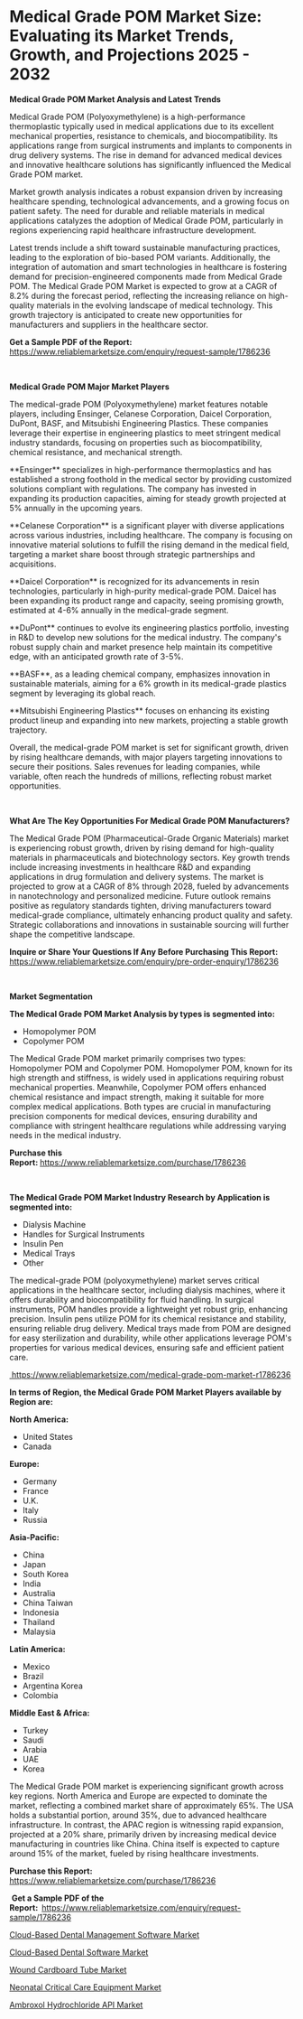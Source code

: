 <p><h1>Medical Grade POM Market Size: Evaluating its Market Trends, Growth, and Projections 2025 - 2032</h1></p><p><strong>Medical Grade POM Market Analysis and Latest Trends</strong></p>
<p><p>Medical Grade POM (Polyoxymethylene) is a high-performance thermoplastic typically used in medical applications due to its excellent mechanical properties, resistance to chemicals, and biocompatibility. Its applications range from surgical instruments and implants to components in drug delivery systems. The rise in demand for advanced medical devices and innovative healthcare solutions has significantly influenced the Medical Grade POM market.</p><p>Market growth analysis indicates a robust expansion driven by increasing healthcare spending, technological advancements, and a growing focus on patient safety. The need for durable and reliable materials in medical applications catalyzes the adoption of Medical Grade POM, particularly in regions experiencing rapid healthcare infrastructure development.</p><p>Latest trends include a shift toward sustainable manufacturing practices, leading to the exploration of bio-based POM variants. Additionally, the integration of automation and smart technologies in healthcare is fostering demand for precision-engineered components made from Medical Grade POM. The Medical Grade POM Market is expected to grow at a CAGR of 8.2% during the forecast period, reflecting the increasing reliance on high-quality materials in the evolving landscape of medical technology. This growth trajectory is anticipated to create new opportunities for manufacturers and suppliers in the healthcare sector.</p></p>
<p><strong>Get a Sample PDF of the Report:&nbsp;</strong> <a href="https://www.reliablemarketsize.com/enquiry/request-sample/1786236?utm_campaign=2008&utm_medium=2&utm_source=Github&utm_content=ia&utm_term=25032025&utm_id=medical-grade-pom">https://www.reliablemarketsize.com/enquiry/request-sample/1786236</a></p>
<p>&nbsp;</p>
<p><strong>Medical Grade POM Major Market Players</strong></p>
<p><p>The medical-grade POM (Polyoxymethylene) market features notable players, including Ensinger, Celanese Corporation, Daicel Corporation, DuPont, BASF, and Mitsubishi Engineering Plastics. These companies leverage their expertise in engineering plastics to meet stringent medical industry standards, focusing on properties such as biocompatibility, chemical resistance, and mechanical strength.</p><p>**Ensinger** specializes in high-performance thermoplastics and has established a strong foothold in the medical sector by providing customized solutions compliant with regulations. The company has invested in expanding its production capacities, aiming for steady growth projected at 5% annually in the upcoming years.</p><p>**Celanese Corporation** is a significant player with diverse applications across various industries, including healthcare. The company is focusing on innovative material solutions to fulfill the rising demand in the medical field, targeting a market share boost through strategic partnerships and acquisitions.</p><p>**Daicel Corporation** is recognized for its advancements in resin technologies, particularly in high-purity medical-grade POM. Daicel has been expanding its product range and capacity, seeing promising growth, estimated at 4-6% annually in the medical-grade segment.</p><p>**DuPont** continues to evolve its engineering plastics portfolio, investing in R&D to develop new solutions for the medical industry. The company's robust supply chain and market presence help maintain its competitive edge, with an anticipated growth rate of 3-5%.</p><p>**BASF**, as a leading chemical company, emphasizes innovation in sustainable materials, aiming for a 6% growth in its medical-grade plastics segment by leveraging its global reach.</p><p>**Mitsubishi Engineering Plastics** focuses on enhancing its existing product lineup and expanding into new markets, projecting a stable growth trajectory.</p><p>Overall, the medical-grade POM market is set for significant growth, driven by rising healthcare demands, with major players targeting innovations to secure their positions. Sales revenues for leading companies, while variable, often reach the hundreds of millions, reflecting robust market opportunities.</p></p>
<p>&nbsp;</p>
<p><strong>What Are The Key Opportunities For Medical Grade POM Manufacturers?</strong></p>
<p><p>The Medical Grade POM (Pharmaceutical-Grade Organic Materials) market is experiencing robust growth, driven by rising demand for high-quality materials in pharmaceuticals and biotechnology sectors. Key growth trends include increasing investments in healthcare R&D and expanding applications in drug formulation and delivery systems. The market is projected to grow at a CAGR of 8% through 2028, fueled by advancements in nanotechnology and personalized medicine. Future outlook remains positive as regulatory standards tighten, driving manufacturers toward medical-grade compliance, ultimately enhancing product quality and safety. Strategic collaborations and innovations in sustainable sourcing will further shape the competitive landscape.</p></p>
<p><strong>Inquire or Share Your Questions If Any Before Purchasing This Report:</strong> <a href="https://www.reliablemarketsize.com/enquiry/pre-order-enquiry/1786236?utm_campaign=2008&utm_medium=2&utm_source=Github&utm_content=ia&utm_term=25032025&utm_id=medical-grade-pom">https://www.reliablemarketsize.com/enquiry/pre-order-enquiry/1786236</a></p>
<p>&nbsp;</p>
<p><strong>Market Segmentation</strong></p>
<p><strong>The Medical Grade POM Market Analysis by types is segmented into:</strong></p>
<p><ul><li>Homopolymer POM</li><li>Copolymer POM</li></ul></p>
<p><p>The Medical Grade POM market primarily comprises two types: Homopolymer POM and Copolymer POM. Homopolymer POM, known for its high strength and stiffness, is widely used in applications requiring robust mechanical properties. Meanwhile, Copolymer POM offers enhanced chemical resistance and impact strength, making it suitable for more complex medical applications. Both types are crucial in manufacturing precision components for medical devices, ensuring durability and compliance with stringent healthcare regulations while addressing varying needs in the medical industry.</p></p>
<p><strong>Purchase this Report:&nbsp;</strong><a href="https://www.reliablemarketsize.com/purchase/1786236?utm_campaign=2008&utm_medium=2&utm_source=Github&utm_content=ia&utm_term=25032025&utm_id=medical-grade-pom">https://www.reliablemarketsize.com/purchase/1786236</a></p>
<p>&nbsp;</p>
<p><strong>The Medical Grade POM Market Industry Research by Application is segmented into:</strong></p>
<p><ul><li>Dialysis Machine</li><li>Handles for Surgical Instruments</li><li>Insulin Pen</li><li>Medical Trays</li><li>Other</li></ul></p>
<p><p>The medical-grade POM (polyoxymethylene) market serves critical applications in the healthcare sector, including dialysis machines, where it offers durability and biocompatibility for fluid handling. In surgical instruments, POM handles provide a lightweight yet robust grip, enhancing precision. Insulin pens utilize POM for its chemical resistance and stability, ensuring reliable drug delivery. Medical trays made from POM are designed for easy sterilization and durability, while other applications leverage POM's properties for various medical devices, ensuring safe and efficient patient care.</p></p>
<p><a href="https://www.reliablemarketsize.com/medical-grade-pom-market-r1786236?utm_campaign=2008&utm_medium=2&utm_source=Github&utm_content=ia&utm_term=25032025&utm_id=medical-grade-pom">&nbsp;https://www.reliablemarketsize.com/medical-grade-pom-market-r1786236</a></p>
<p><strong>In terms of Region, the Medical Grade POM Market Players available by Region are:</strong></p>
<p>
    <p> <strong> North America: </strong>
        <ul>
            <li>United States</li>
            <li>Canada</li>
        </ul>
        </p> 
    <p> <strong> Europe: </strong>
        <ul>
            <li>Germany</li>
            <li>France</li>
            <li>U.K.</li>
            <li>Italy</li>
            <li>Russia</li>
        </ul>
        </p> 
    <p> <strong> Asia-Pacific: </strong>
        <ul>
            <li>China</li>
            <li>Japan</li>
            <li>South Korea</li>
            <li>India</li>
            <li>Australia</li>
            <li>China Taiwan</li>
            <li>Indonesia</li>
            <li>Thailand</li>
            <li>Malaysia</li>
        </ul>
        </p> 
    <p> <strong> Latin America: </strong>
        <ul>
            <li>Mexico</li>
            <li>Brazil</li>
            <li>Argentina Korea</li>
            <li>Colombia</li>
        </ul>
        </p> 
    <p> <strong> Middle East & Africa: </strong>
        <ul>
            <li>Turkey</li>
            <li>Saudi</li>
            <li>Arabia</li>
            <li>UAE</li>
            <li>Korea</li>
        </ul>
    </p>
    </p>
<p><p>The Medical Grade POM market is experiencing significant growth across key regions. North America and Europe are expected to dominate the market, reflecting a combined market share of approximately 65%. The USA holds a substantial portion, around 35%, due to advanced healthcare infrastructure. In contrast, the APAC region is witnessing rapid expansion, projected at a 20% share, primarily driven by increasing medical device manufacturing in countries like China. China itself is expected to capture around 15% of the market, fueled by rising healthcare investments.</p></p>
<p><strong>Purchase this Report: </strong><a href="https://www.reliablemarketsize.com/purchase/1786236?utm_campaign=2008&utm_medium=2&utm_source=Github&utm_content=ia&utm_term=25032025&utm_id=medical-grade-pom">https://www.reliablemarketsize.com/purchase/1786236</a></p>
<p>&nbsp;<strong>Get a Sample PDF of the Report:&nbsp;&nbsp;</strong><a href="https://www.reliablemarketsize.com/enquiry/request-sample/1786236?utm_campaign=2008&utm_medium=2&utm_source=Github&utm_content=ia&utm_term=25032025&utm_id=medical-grade-pom">https://www.reliablemarketsize.com/enquiry/request-sample/1786236</a></p>
<p><strong></strong></p>
<p><p><a href="https://github.com/rempemelon5k/Market-Research-Report-List-1/blob/main/cloud-based-dental-management-software-market.md?utm_campaign=2008&utm_medium=2&utm_source=Github&utm_content=ia&utm_term=25032025&utm_id=medical-grade-pom">Cloud-Based Dental Management Software Market</a></p><p><a href="https://github.com/idranalexie/Market-Research-Report-List-1/blob/main/cloud-based-dental-software-market.md?utm_campaign=2008&utm_medium=2&utm_source=Github&utm_content=ia&utm_term=25032025&utm_id=medical-grade-pom">Cloud-Based Dental Software Market</a></p><p><a href="https://github.com/yardemuongz5/Market-Research-Report-List-1/blob/main/wound-cardboard-tube-market.md?utm_campaign=2008&utm_medium=2&utm_source=Github&utm_content=ia&utm_term=25032025&utm_id=medical-grade-pom">Wound Cardboard Tube Market</a></p><p><a href="https://github.com/ftnlewins/Market-Research-Report-List-1/blob/main/neonatal-critical-care-equipment-market.md?utm_campaign=2008&utm_medium=2&utm_source=Github&utm_content=ia&utm_term=25032025&utm_id=medical-grade-pom">Neonatal Critical Care Equipment Market</a></p><p><a href="https://github.com/balbajagatr1/Market-Research-Report-List-1/blob/main/ambroxol-hydrochloride-api-market.md?utm_campaign=2008&utm_medium=2&utm_source=Github&utm_content=ia&utm_term=25032025&utm_id=medical-grade-pom">Ambroxol Hydrochloride API Market</a></p></p>